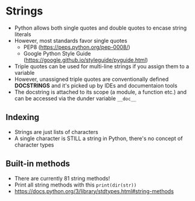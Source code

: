 # Strings

- Python allows both single quotes and double quotes to encase string literals
- However, most standards favor single quotes
  - PEP8 (https://peps.python.org/pep-0008/)
  - Google Python Style Guide (https://google.github.io/styleguide/pyguide.html)
- Triple quotes can be used for multi-line strings if you assign them to a variable
- However, unassigned triple quotes are conventionally defined **DOCSTRINGS** and it's picked up by IDEs and documentaion tools
- The docstring is attached to its scope (a module, a function etc.) and can be accessed via the dunder variable `__doc__`

## Indexing

- Strings are just lists of characters
- A single character is STILL a string in Python, there's no concept of character types

## Built-in methods
- There are currently 81 string methods!
- Print all string methods with this `print(dir(str))`
- https://docs.python.org/3/library/stdtypes.html#string-methods